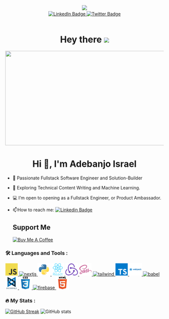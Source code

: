 <div id="header" align="center">
  <img src="https://media.giphy.com/media/v1.Y2lkPTc5MGI3NjExMjc4NDdmYjg0YTNlZmU4MDM5Nzg3NGFlZTZkNDExYzIxZmI2OWUxZCZlcD12MV9pbnRlcm5hbF9naWZzX2dpZklkJmN0PXM/M9gbBd9nbDrOTu1Mqx/giphy.gif" width="100"/>
</div>

<div id="badges" align="center">
  <a href="https://www.linkedin.com/in/debanjo31/">
    <img src="https://img.shields.io/badge/LinkedIn-blue?style=for-the-badge&logo=linkedin&logoColor=white" alt="LinkedIn Badge"/>
  </a>
  <a href="https://x.com/debanjo_israel?s=21">
    <img src="https://img.shields.io/badge/Twitter-blue?style=for-the-badge&logo=twitter&logoColor=white" alt="Twitter Badge"/>
  </a>
</div>
<div align="center">
  <img src="![](https://komarev.com/ghpvc/?debanjo31&style=flat-square&color=blue" alt=""/>
</div>
<h1 align="center">
  Hey there
  <img src="https://media.giphy.com/media/hvRJCLFzcasrR4ia7z/giphy.gif" width="30px"/>
</h1>
<div align="center">
  <img src="https://media.giphy.com/media/dWesBcTLavkZuG35MI/giphy.gif" width="600" height="300"/>
</div>

<h1 align="center">Hi 👋, I'm Adebanjo Israel</h1>

- :telescope: Passionate Fullstack Software Engineer  and Solution-Builder

- :seedling: Exploring Technical Content Writing and Machine Learning.

- 💻 I’m open to opening as a Fullstack Engineer, or Product Ambassador.

- :mailbox:How to reach me: [![Linkedin Badge](https://img.shields.io/badge/Twitter-blue?style=for-the-badge&logo=twitter&logoColor=white)](https://x.com/debanjo_israel?s=21)

  ## Support Me

  <a href="https://buymeacoffee.com/debanjo" target="_blank"><img src="https://cdn.buymeacoffee.com/buttons/v2/default-violet.png" alt="Buy Me A Coffee" style="height: 60px !important;width: 217px !important;" ></a>
 
  
### :hammer_and_wrench: Languages and Tools :
<p align="left">
  <a
    href="https://developer.mozilla.org/en-US/docs/Web/JavaScript"
    target="_blank"
    rel="noreferrer"
  >
    <img
      src="https://raw.githubusercontent.com/devicons/devicon/master/icons/javascript/javascript-original.svg"
      alt="javascript"
      width="40"
      height="40"
    />
  </a>
  <a href="https://nextjs.org/" target="_blank" rel="noreferrer">
    <img
      src="https://cdn.worldvectorlogo.com/logos/nextjs-2.svg"
      alt="nextjs"
      width="40"
      height="40"
    />
  </a>
  <a href="https://www.python.org" target="_blank" rel="noreferrer">
    <img
      src="https://raw.githubusercontent.com/devicons/devicon/master/icons/python/python-original.svg"
      alt="python"
      width="40"
      height="40"
    />
  </a>
  <a href="https://reactjs.org/" target="_blank" rel="noreferrer">
    <img
      src="https://raw.githubusercontent.com/devicons/devicon/master/icons/react/react-original-wordmark.svg"
      alt="react"
      width="40"
      height="40"
    />
  </a>
  <a href="https://redux.js.org" target="_blank" rel="noreferrer">
    <img
      src="https://raw.githubusercontent.com/devicons/devicon/master/icons/redux/redux-original.svg"
      alt="redux"
      width="40"
      height="40"
    />
  </a>
  <a href="https://sass-lang.com" target="_blank" rel="noreferrer">
    <img
      src="https://raw.githubusercontent.com/devicons/devicon/master/icons/sass/sass-original.svg"
      alt="sass"
      width="40"
      height="40"
    />
  </a>
  <a href="https://tailwindcss.com/" target="_blank" rel="noreferrer">
    <img
      src="https://www.vectorlogo.zone/logos/tailwindcss/tailwindcss-icon.svg"
      alt="tailwind"
      width="40"
      height="40"
    />
  </a>
  <a href="https://www.typescriptlang.org/" target="_blank" rel="noreferrer">
    <img
      src="https://raw.githubusercontent.com/devicons/devicon/master/icons/typescript/typescript-original.svg"
      alt="typescript"
      width="40"
      height="40"
    />
  </a>
  <a href="https://webpack.js.org" target="_blank" rel="noreferrer">
    <img
      src="https://raw.githubusercontent.com/devicons/devicon/d00d0969292a6569d45b06d3f350f463a0107b0d/icons/webpack/webpack-original-wordmark.svg"
      alt="webpack"
      width="40"
      height="40"
    />
  </a>
  <a href="https://babeljs.io/" target="_blank" rel="noreferrer">
    <img
      src="https://www.vectorlogo.zone/logos/babeljs/babeljs-icon.svg"
      alt="babel"
      width="40"
      height="40"
    />
  </a>
  <a href="https://backbonejs.org" target="_blank" rel="noreferrer">
    <img
      src="https://raw.githubusercontent.com/devicons/devicon/master/icons/backbonejs/backbonejs-original-wordmark.svg"
      alt="backbonejs"
      width="40"
      height="40"
    />
  </a>
  <a href="https://www.w3schools.com/css/" target="_blank" rel="noreferrer">
    <img
      src="https://raw.githubusercontent.com/devicons/devicon/master/icons/css3/css3-original-wordmark.svg"
      alt="css3"
      width="40"
      height="40"
    />
  </a>
  <a href="https://firebase.google.com/" target="_blank" rel="noreferrer">
    <img
      src="https://www.vectorlogo.zone/logos/firebase/firebase-icon.svg"
      alt="firebase"
      width="40"
      height="40"
    />
  </a>
  <a href="https://www.w3.org/html/" target="_blank" rel="noreferrer">
    <img
      src="https://raw.githubusercontent.com/devicons/devicon/master/icons/html5/html5-original-wordmark.svg"
      alt="html5"
      width="40"
      height="40"
    />
  </a>
</p>

### :fire: My Stats :
[![GitHub Streak](http://github-readme-streak-stats.herokuapp.com?user=debanjo31&theme=dark&background=000000)](https://git.io/streak-stats)
![GitHub stats](https://github-readme-stats.vercel.app/api?username=debanjo31&show_icons=true&theme=transparent)





